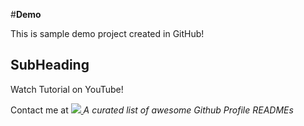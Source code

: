 #**Demo**

This is sample demo project created in GitHub!
## SubHeading
Watch Tutorial on YouTube!

Contact me at <a href="https://twitter.com/jayanth" ><img src="https://img.shields.io/twitter/follow/vivasaayifpc?style=social" /> </a>
<i>A curated list of awesome Github Profile READMEs</i>
